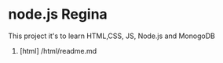 # node.js Regina

This project it's to learn HTML,CSS, JS, Node.js and MonogoDB

1. [html] /html/readme.md
